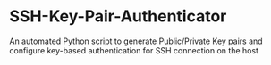 # SSH-Key-Pair-Authenticator
An automated Python script to generate Public/Private Key pairs and configure key-based authentication for SSH connection on the host
